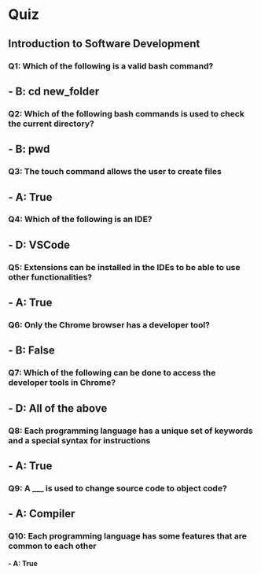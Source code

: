 # Quiz

## Introduction to Software Development

### Q1: Which of the following is a valid bash command?
**- B: cd new_folder**
---

### Q2: Which of the following bash commands is used to check the current directory?
**- B: pwd**
---

### Q3: The touch command allows the user to create files
**- A: True**
---

### Q4: Which of the following is an IDE?

**- D: VSCode**
---

### Q5: Extensions can be installed in the IDEs to be able to use other functionalities?
**- A: True**
---

### Q6: Only the Chrome browser has a developer tool?
**- B: False**
---

### Q7: Which of the following can be done to access the developer tools in Chrome?
**- D: All of the above**
---

### Q8: Each programming language has a unique set of keywords and a special syntax for instructions
**- A: True**
---

### Q9: A ___ is used to change source code to object code?
**- A: Compiler**
---

### Q10: Each programming language has some features that are common to each other
**- A: True**

